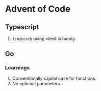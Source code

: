 # Advent of Code

## Typescript
1. `tinybench` using vitest is handy.

## Go
### Learnings
1. Conventionally capital case for functions.
2. No optional parameters.
